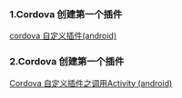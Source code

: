 ### 1.Cordova 创建第一个插件
[cordova 自定义插件(android)](./cordova-plugin-first-plugin)
### 2.Cordova 创建第一个插件
[Cordova 自定义插件之调用Activity (android)](./cordova-plugin-activity)
